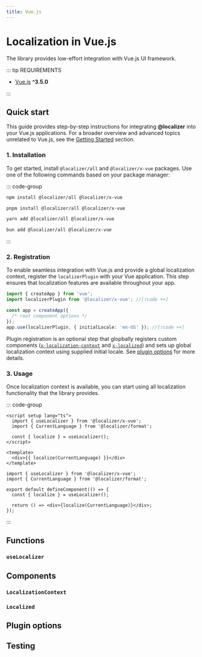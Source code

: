 ```yaml
---
title: Vue.js
---
```


# Localization in Vue.js <Experimental /> <Package name="x-vue" />

The library provides low-effort integration with Vue.js UI framework.

::: tip REQUIREMENTS

- [Vue.js](https://vuejs.org/) **^3.5.0**

:::

## Quick start

This guide provides step-by-step instructions for integrating **@localizer** into your Vue.js applications. For a broader overview and advanced topics unrelated to Vue.js, see the [Getting Started](../../introduction/getting-started.md) section.

### 1. Installation

To get started, install `@localizer/all` and `@localizer/x-vue` packages. Use one of the following commands based on your package manager:

::: code-group

```sh [npm]
npm install @localizer/all @localizer/x-vue
```

```sh [pnpm]
pnpm install @localizer/all @localizer/x-vue
```

```sh [yarn]
yarn add @localizer/all @localizer/x-vue
```

```sh [bun]
bun add @localizer/all @localizer/x-vue
```

:::

### 2. Registration

To enable seamless integration with Vue.js and provide a global localization context, register the `localizerPlugin` with your Vue application. This step ensures that localization features are available throughout your app.

```typescript twoslash
import { createApp } from 'vue';
import localizerPlugin from '@localizer/x-vue'; //[!code ++]

const app = createApp({
  /* root component options */
});
app.use(localizerPlugin, { initialLocale: 'en-US' }); //[!code ++]
```

Plugin registration is an optional step that glopbally registers custom components ([`x‑localization‑context`](#localizationcontext) and [`x‑localized`](#localized)) and sets up global localization context using supplied initial locale.
See [plugin options](#plugin-options) for more details.

### 3. Usage

Once localization context is available, you can start using all localization functionality that the library provides.

::: code-group

```vue [Component.vue]
<script setup lang="ts">
  import { useLocalizer } from '@localizer/x-vue';
  import { CurrentLanguage } from '@localizer/format';

  const { localize } = useLocalizer();
</script>

<template>
  <div>{{ localize(CurrentLanguage) }}</div>
</template>
```

```tsx [Component.tsx]
import { useLocalizer } from '@localizer/x-vue';
import { CurrentLanguage } from '@localizer/format';

export default defineComponent(() => {
  const { localize } = useLocalizer();

  return () => <div>{localize(CurrentLanguage)}</div>;
});
```

:::

## Functions

### `useLocalizer`

## Components

### `LocalizationContext`

### `Localized`

## Plugin options

## Testing

